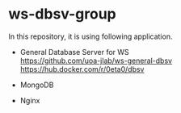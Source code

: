 # ws-dbsv-group

In this repository, it is using following application.

- General Database Server for WS  
https://github.com/uoa-jlab/ws-general-dbsv  
https://hub.docker.com/r/0eta0/dbsv

- MongoDB
- Nginx
